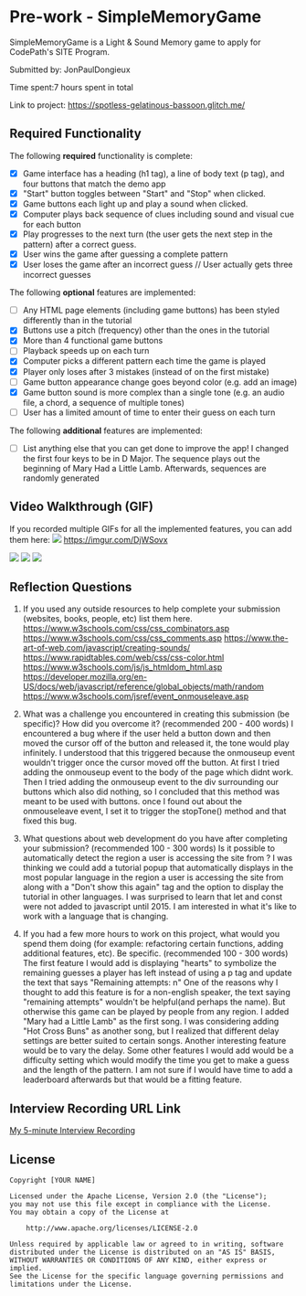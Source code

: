# Pre-work - SimpleMemoryGame

SimpleMemoryGame is a Light & Sound Memory game to apply for CodePath's SITE Program. 

Submitted by: JonPaulDongieux

Time spent:7 hours spent in total

Link to project: https://spotless-gelatinous-bassoon.glitch.me/

## Required Functionality

The following **required** functionality is complete:

* [X] Game interface has a heading (h1 tag), a line of body text (p tag), and four buttons that match the demo app
* [X] "Start" button toggles between "Start" and "Stop" when clicked. 
* [X] Game buttons each light up and play a sound when clicked. 
* [X] Computer plays back sequence of clues including sound and visual cue for each button
* [X] Play progresses to the next turn (the user gets the next step in the pattern) after a correct guess. 
* [X] User wins the game after guessing a complete pattern
* [X] User loses the game after an incorrect guess // User actually gets three incorrect guesses

The following **optional** features are implemented:

* [ ] Any HTML page elements (including game buttons) has been styled differently than in the tutorial
* [X] Buttons use a pitch (frequency) other than the ones in the tutorial
* [X] More than 4 functional game buttons
* [ ] Playback speeds up on each turn
* [X] Computer picks a different pattern each time the game is played
* [X] Player only loses after 3 mistakes (instead of on the first mistake)
* [ ] Game button appearance change goes beyond color (e.g. add an image)
* [X] Game button sound is more complex than a single tone (e.g. an audio file, a chord, a sequence of multiple tones)
* [ ] User has a limited amount of time to enter their guess on each turn

The following **additional** features are implemented:

- [ ] List anything else that you can get done to improve the app!
  I changed the first four keys to be in D Major. The sequence plays out the beginning of Mary Had a Little Lamb. Afterwards, sequences are randomly generated
## Video Walkthrough (GIF)

If you recorded multiple GIFs for all the implemented features, you can add them here:
![](https://imgur.com/DjWSovx)
https://imgur.com/DjWSovx

![](gif2-link-here)
![](gif3-link-here)
![](gif4-link-here)

## Reflection Questions
1. If you used any outside resources to help complete your submission (websites, books, people, etc) list them here. 
https://www.w3schools.com/css/css_combinators.asp
https://www.w3schools.com/css/css_comments.asp
https://www.the-art-of-web.com/javascript/creating-sounds/
https://www.rapidtables.com/web/css/css-color.html
https://www.w3schools.com/js/js_htmldom_html.asp
https://developer.mozilla.org/en-US/docs/web/javascript/reference/global_objects/math/random
https://www.w3schools.com/jsref/event_onmouseleave.asp


2. What was a challenge you encountered in creating this submission (be specific)? How did you overcome it? (recommended 200 - 400 words) 
I encountered a bug where if the user held a button down and then moved the cursor off of the button and released it, the tone would play infinitely. I understood that this triggered because the onmouseup event wouldn't trigger once the cursor moved off the button. At first I tried adding the onmouseup event to the body of the page which didnt work. Then I tried adding the onmouseup event to the div surrounding our buttons which also did nothing, so I concluded that this method was meant to be used with buttons. once I found out about the onmouseleave event, I set it to trigger the stopTone() method and that fixed this bug.

3. What questions about web development do you have after completing your submission? (recommended 100 - 300 words) 
Is it possible to automatically detect the region a user is accessing the site from ? 
I was thinking we could add a tutorial popup that automatically displays in the most popular language in the region a user is accessing the site from along with a "Don't show this again" tag and the option to display the tutorial in other languages.
I was surprised to learn that let and const were not added to javascript until 2015. I am interested in what it's like to work with a language that is changing.

4. If you had a few more hours to work on this project, what would you spend them doing (for example: refactoring certain functions, adding additional features, etc). Be specific. (recommended 100 - 300 words) 
The first feature I would add is displaying "hearts" to symbolize the remaining guesses a player has left instead of using a p tag and update the text that says "Remaining attempts: n"
One of the reasons why I thought to add this feature is for a non-english speaker, the text saying "remaining attempts" wouldn't be helpful(and perhaps the name). But otherwise this game can be played by people from any region.
I added "Mary had a Little Lamb" as the first song. I was considering adding "Hot Cross Buns" as another song, but I realized that different delay settings are better suited to certain songs. Another interesting feature would be to vary the delay.
Some other features I would add would be a difficulty setting which would modify the time you get to make a guess and the length of the pattern. I am not sure if I would have time to add a leaderboard afterwards but that would be a fitting feature.



## Interview Recording URL Link

[My 5-minute Interview Recording](https://www.loom.com/share/68a90784641d4780bca7c8c8f825ba0a)


## License

    Copyright [YOUR NAME]

    Licensed under the Apache License, Version 2.0 (the "License");
    you may not use this file except in compliance with the License.
    You may obtain a copy of the License at

        http://www.apache.org/licenses/LICENSE-2.0

    Unless required by applicable law or agreed to in writing, software
    distributed under the License is distributed on an "AS IS" BASIS,
    WITHOUT WARRANTIES OR CONDITIONS OF ANY KIND, either express or implied.
    See the License for the specific language governing permissions and
    limitations under the License.
